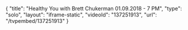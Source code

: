 {
    "title": "Healthy You with Brett Chukerman 01.09.2018 - 7 PM",
    "type": "solo",
    "layout": "iframe-static",
    "videoId": "137251913",
    "url": "\/tvpembed\/137251913"
}